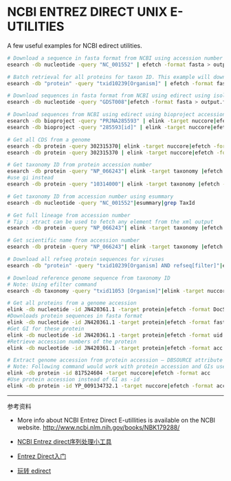# NCBI ENTREZ DIRECT UNIX E-UTILITIES
A few useful examples for NCBI edirect utilities.

```bash
# Download a sequence in fasta format from NCBI using accession number
esearch -db nucleotide -query "NC_001552" | efetch -format fasta > output.fasta
```
```bash
# Batch retrieval for all proteins for taxon ID. This example will download all proteins for viruses in fasta format.
esearch -db "protein" -query "txid10239[Organism]" | efetch -format fasta > output.fasta
```

```bash
# Download sequences in fasta format from NCBI using edirect using isolate info
esearch -db nucleotide -query "GDST008"|efetch -format fasta > output.fasta
```

```bash
# Download sequences from NCBI using edirect using bioproject accession or ID
esearch -db bioproject -query "PRJNA285593" | elink -target nuccore|efetch -format fasta
esearch -db bioproject -query "285593[id]" | elink -target nuccore|efetch -format fasta
```

```bash
# Get all CDS from a genome
esearch -db protein -query 302315370| elink -target nuccore|efetch -format ft| grep -A 4 --no-group-separator CDS
esearch -db protein -query 302315370 | elink -target nuccore|efetch -format fasta_cds_na| grep YP_003815423.1
```

```bash
# Get taxonomy ID from protein accession number
esearch -db protein -query "NP_066243"| elink -target taxonomy |efetch -format uid
#use gi instead
esearch -db protein -query "10314000"| elink -target taxonomy |efetch -format uid
```

```bash
# Get taxonomy ID from accession number using esummary
esearch -db nucleotide -query "NC_001552"|esummary|grep TaxId
```

```bash
# Get full lineage from accession number
# Tip : xtract can be used to fetch any element from the xml output
esearch -db protein -query "NP_066243"| elink -target taxonomy |efetch -format xml |xtract -element Lineage
```

```bash
# Get scientific name from accession number
esearch -db protein -query "NP_066243"| elink -target taxonomy |efetch -format xml |xtract -element ScientificName|cut -f1
```

```bash
# Download all refseq protein sequences for viruses
esearch -db "protein" -query "txid10239[Organism] AND refseq[filter]"|efetch -format fasta > refseq_protein_viruses.fa
```

```bash
# Download reference genome sequence from taxonomy ID
# Note: Using efilter command
esearch -db taxonomy -query "txid11053 [Organism]"|elink -target nuccore|efilter -query "refseq"|efetch -format fasta >output.fa
```

```bash
# Get all proteins from a genome accession
elink -db nucleotide -id JN420361.1 -target protein|efetch -format DocSum
#Downloads protein sequences in fasta format
elink -db nucleotide -id JN420361.1 -target protein|efetch -format fasta
#Get GI for these protein
elink -db nucleotide -id JN420361.1 -target protein|efetch -format uid
#Retrieve accession numbers of the protein
elink -db nucleotide -id JN420361.1 -target protein|efetch -format acc
```

```bash
# Extract genome accession from protein accession – DBSOURCE attribute in genbank file and an alternative to the script mentioned in one of my earlier blog post.
# Note: Following command would work with protein accession and GIs used as -id parameter in elink command.
elink -db protein -id 817524604 -target nuccore|efetch -format acc
#Use protein accession instead of GI as -id
elink -db protein -id YP_009134732.1 -target nuccore|efetch -format acc
```

---
参考资料
 + More info about NCBI Entrez Direct E-utillities is available on the NCBI website. http://www.ncbi.nlm.nih.gov/books/NBK179288/

+ [NCBI Entrez direct序列处理小工具](https://www.jieandze1314.com/post/cnposts/91/)
+ [Entrez Direct入门](https://superchao8.github.io/2019/04/11/Entrez%20Direct%E5%85%A5%E9%97%A8/)
+ [玩转 edirect](https://my.oschina.net/indexofire/blog/1492062)
